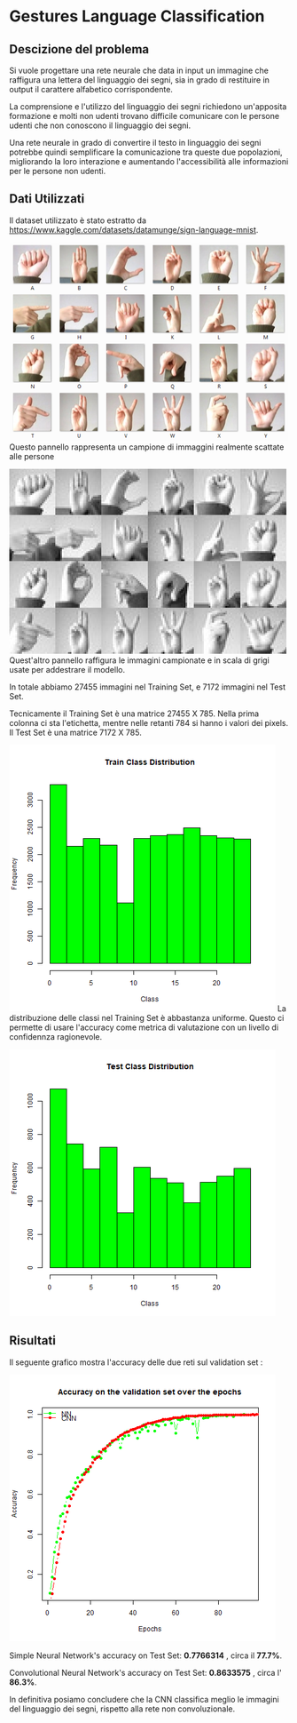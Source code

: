 # **Gestures Language Classification**
## **Descizione del problema**
Si vuole progettare una rete neurale che data in input un immagine che raffigura una lettera del linguaggio dei segni, sia in grado di restituire in output il carattere alfabetico corrispondente.<br>

La comprensione e l'utilizzo del linguaggio dei segni richiedono un'apposita formazione e molti non udenti trovano difficile comunicare con le persone udenti che non conoscono il linguaggio dei segni.

Una rete neurale in grado di convertire il testo in linguaggio dei segni potrebbe quindi semplificare la comunicazione tra queste due popolazioni, migliorando la loro interazione e aumentando l'accessibilità alle informazioni per le persone non udenti.<br> 

## **Dati Utilizzati**
Il dataset utilizzato è stato estratto da https://www.kaggle.com/datasets/datamunge/sign-language-mnist.

![Immagini Reali](amer_sign2.png)
Questo pannello rappresenta un campione di immaggini realmente scattate alle persone

![Immagini campionate e in scala di grigio](amer_sign3.png)
Quest'altro pannello raffigura le immagini campionate e in scala di grigi usate per addestrare il modello.

In totale abbiamo 27455 immagini nel Training Set, e 7172 immagini nel Test Set.

Tecnicamente il Training Set è una matrice 27455 X 785.
Nella prima colonna ci sta l'etichetta, mentre nelle retanti 784 si hanno i valori dei pixels.<br>
Il Test Set è una matrice 7172 X 785.

![histTrain](histTrain.png)
La distribuzione delle classi nel Training Set è abbastanza uniforme. Questo ci permette di usare l'accuracy come metrica di valutazione con un livello di confidennza ragionevole.

![histTest](histTest.png)

## **Risultati**
Il seguente grafico mostra l'accuracy delle due reti sul validation set :

![Accuracy](Accuracy.png)

Simple Neural Network's accuracy on Test Set: **0.7766314** , circa il **77.7%**.

Convolutional Neural Network's accuracy on Test Set: **0.8633575** , circa l' **86.3%**.

In definitiva posiamo concludere che la CNN classifica meglio le immagini del linguaggio dei segni, rispetto alla rete non convoluzionale.